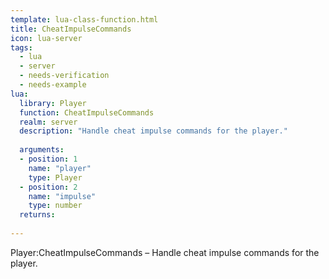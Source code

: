 ```yaml
---
template: lua-class-function.html
title: CheatImpulseCommands
icon: lua-server
tags:
  - lua
  - server
  - needs-verification
  - needs-example
lua:
  library: Player
  function: CheatImpulseCommands
  realm: server
  description: "Handle cheat impulse commands for the player."
  
  arguments:
  - position: 1
    name: "player"
    type: Player
  - position: 2
    name: "impulse"
    type: number
  returns:
    
---
```


<div class="lua__search__keywords">
Player:CheatImpulseCommands &#x2013; Handle cheat impulse commands for the player.
</div>
